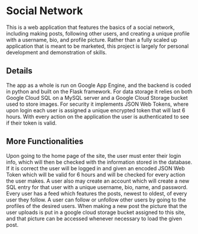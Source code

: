 # Social Network
This is a web application that features the basics of a social network, including making posts, following other users, and creating a unique profile with a username, bio, and profile picture. Rather than a fully scaled up application that is meant to be marketed, this project is largely for personal development and demonstration of skills. 

## Details
The app as a whole is run on Google App Engine, and the backend is coded in python and built on the Flask framework. For data storage it relies on both Google Cloud SQL on a MySQL server and a Google Cloud Storage bucket used to store images. For security it implements JSON Web Tokens, where upon login each user is assigned a unique encrypted token that will last 6 hours. With every action on the application the user is authenticated to see if their token is valid. 

## More Functionalities
Upon going to the home page of the site, the user must enter their login info, which will then be checked with the information stored in the database. If it is correct the user will be logged in and given an encoded JSON Web Token which will be valid for 6 hours and will be checked for every action the user makes. A user also may create an account which will create a new SQL entry for that user with a unique username, bio, name, and password. Every user has a feed which features the posts, newest to oldest, of every user they follow. A user can follow or unfollow other users by going to the profiles of the desired users. When making a new post the picture that the user uploads is put in a google cloud storage bucket assigned to this site, and that picture can be accessed whenever necessary to load the given post. 
